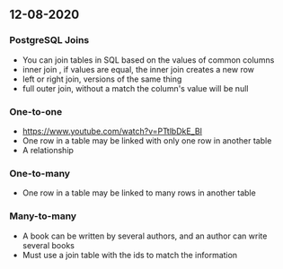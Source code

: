 ## 12-08-2020

### PostgreSQL Joins
- You can join tables in SQL based on the values of common columns
- inner join , if values are equal, the inner join creates a new row
- left or right join, versions of the same thing
- full outer join, without a match the column's value will be null

### One-to-one
- https://www.youtube.com/watch?v=PTtlbDkE_BI
- One row in a table may be linked with only one row in another table
- A relationship

### One-to-many
- One row in a table may be linked to many rows in another table

### Many-to-many
- A book can be written by several authors, and an author can write several books
- Must use a join table with the ids to match the information
